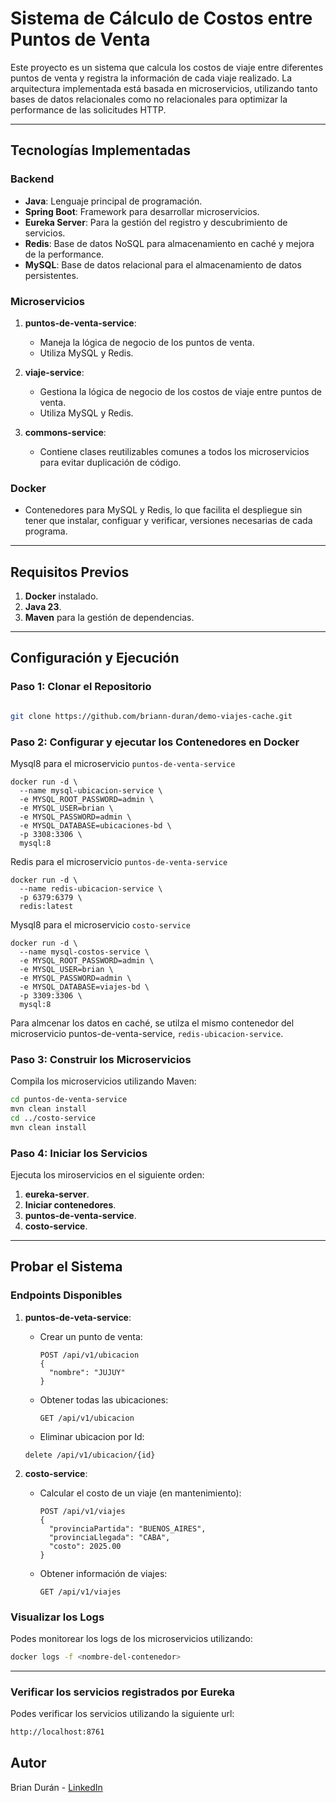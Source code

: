 # Sistema de Cálculo de Costos entre Puntos de Venta

Este proyecto es un sistema que calcula los costos de viaje entre diferentes puntos de venta y registra la información de cada viaje realizado. La arquitectura implementada está basada en microservicios, utilizando tanto bases de datos relacionales como no relacionales para optimizar la performance de las solicitudes HTTP.

---

## Tecnologías Implementadas

### Backend
- **Java**: Lenguaje principal de programación.
- **Spring Boot**: Framework para desarrollar microservicios.
- **Eureka Server**: Para la gestión del registro y descubrimiento de servicios.
- **Redis**: Base de datos NoSQL para almacenamiento en caché y mejora de la performance.
- **MySQL**: Base de datos relacional para el almacenamiento de datos persistentes.

### Microservicios
1. **puntos-de-venta-service**:
   - Maneja la lógica de negocio de los puntos de venta.
   - Utiliza MySQL y Redis.

2. **viaje-service**:
   - Gestiona la lógica de negocio de los costos de viaje entre puntos de venta.
   - Utiliza MySQL y Redis.

3. **commons-service**:
   - Contiene clases reutilizables comunes a todos los microservicios para evitar duplicación de código.

### Docker
- Contenedores para MySQL y Redis, lo que facilita el despliegue sin tener que instalar, configuar y verificar, versiones necesarias de cada programa.

---

## Requisitos Previos

1. **Docker** instalado.
2. **Java 23**.
3. **Maven** para la gestión de dependencias.

---

## Configuración y Ejecución

### Paso 1: Clonar el Repositorio
```bash

git clone https://github.com/briann-duran/demo-viajes-cache.git
```

### Paso 2: Configurar y ejecutar los Contenedores en Docker
Mysql8 para el microservicio `puntos-de-venta-service`

```Mysql
docker run -d \
  --name mysql-ubicacion-service \
  -e MYSQL_ROOT_PASSWORD=admin \
  -e MYSQL_USER=brian \
  -e MYSQL_PASSWORD=admin \
  -e MYSQL_DATABASE=ubicaciones-bd \
  -p 3308:3306 \
  mysql:8

```

Redis para el microservicio `puntos-de-venta-service`

```Redis
docker run -d \
  --name redis-ubicacion-service \
  -p 6379:6379 \
  redis:latest

```

Mysql8 para el microservicio `costo-service`

```Mysql
docker run -d \
  --name mysql-costos-service \
  -e MYSQL_ROOT_PASSWORD=admin \
  -e MYSQL_USER=brian \
  -e MYSQL_PASSWORD=admin \
  -e MYSQL_DATABASE=viajes-bd \
  -p 3309:3306 \
  mysql:8

```
Para almcenar los datos en caché, se utilza el mismo contenedor del microservicio puntos-de-venta-service, `redis-ubicacion-service`.


### Paso 3: Construir los Microservicios
Compila los microservicios utilizando Maven:
```bash
cd puntos-de-venta-service
mvn clean install
cd ../costo-service
mvn clean install
```

### Paso 4: Iniciar los Servicios
Ejecuta los miroservicios en el siguiente orden:

1. **eureka-server**.
2. **Iniciar contenedores**.
3. **puntos-de-venta-service**.
4. **costo-service**.
---

## Probar el Sistema

### Endpoints Disponibles

1. **puntos-de-veta-service**:
   - Crear un punto de venta:
     ```http
     POST /api/v1/ubicacion
     {
       "nombre": "JUJUY"
     }
     ```
   - Obtener todas las ubicaciones:
     ```http
     GET /api/v1/ubicacion
     ```
    - Eliminar ubicacion por Id:
     ```http
     delete /api/v1/ubicacion/{id}
     ```

2. **costo-service**:
   - Calcular el costo de un viaje (en mantenimiento):
     ```http
     POST /api/v1/viajes
     {
       "provinciaPartida": "BUENOS_AIRES",
       "provinciaLlegada": "CABA",
       "costo": 2025.00
     }
     ```
   - Obtener información de viajes:
     ```http
     GET /api/v1/viajes
     ```

### Visualizar los Logs
Podes monitorear los logs de los microservicios utilizando:
```bash
docker logs -f <nombre-del-contenedor>
```

---
### Verificar los servicios registrados por Eureka
Podes verificar los servicios utilizando la siguiente url: 
```bash
http://localhost:8761
```
## Autor
Brian Durán - [LinkedIn](https://www.linkedin.com/in/brian-duran/)
